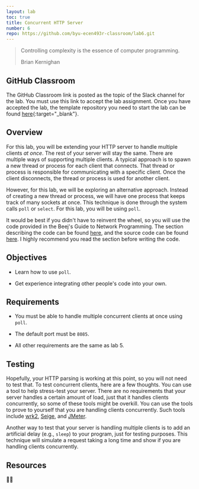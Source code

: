 ```yaml
---
layout: lab
toc: true
title: Concurrent HTTP Server
number: 6
repo: https://github.com/byu-ecen493r-classroom/lab6.git
---
```


> Controlling complexity is the essence of computer programming.
> 
> Brian Kernighan

## GitHub Classroom

The GitHub Classroom link is posted as the topic of the Slack channel for the lab. You must use this link to accept the lab assignment. Once you have accepted the lab, the template repository you need to start the lab can be found [here](https://github.com/byu-ecen493r-classroom/lab6.git){:target="_blank"}.

## Overview

For this lab, you will be extending your HTTP server to handle multiple clients _at once_. The rest of your server will stay the same. There are multiple ways of supporting multiple clients. A typical approach is to spawn a new thread or process for each client that connects. That thread or process is responsible for communicating with a specific client. Once the client disconnects, the thread or process is used for another client. 

However, for this lab, we will be exploring an alternative approach. Instead of creating a new thread or process, we will have one process that keeps track of many sockets at once. This technique is done through the system calls `poll` or `select`. For this lab, you will be using `poll`. 


It would be best if you didn't have to reinvent the wheel, so you will use the code provided in the Beej's Guide to Network Programming. The section describing the code can be found [here](https://beej.us/guide/bgnet/html/#poll), and the source code can be found [here](https://beej.us/guide/bgnet/examples/pollserver.c). I highly recommend you read the section before writing the code.


## Objectives

- Learn how to use `poll`.

- Get experience integrating other people's code into your own.


## Requirements

- You must be able to handle multiple concurrent clients at once using `poll`.

- The default port must be `8085`.

- All other requirements are the same as lab 5.
 

## Testing

Hopefully, your HTTP parsing is working at this point, so you will not need to test that. To test concurrent clients, here are a few thoughts. You can use a tool to help stress-test your server. There are no requirements that your server handles a certain amount of load, just that it handles clients concurrently, so some of these tools might be overkill. You can use the tools to prove to yourself that you are handling clients concurrently. Such tools include [wrk2](https://github.com/giltene/wrk2), [Seige](https://www.joedog.org/siege-home/), and [JMeter](https://jmeter.apache.org).

Another way to test that your server is handling multiple clients is to add an artificial delay (e.g., `sleep`) to your program, just for testing purposes. This technique will simulate a request taking a long time and show if you are handling clients concurrently.


## Resources

🤷‍♂️